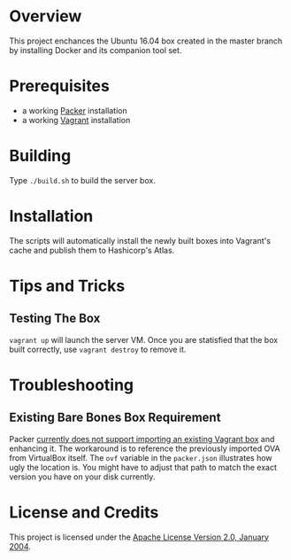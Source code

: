 # Overview
This project enchances the Ubuntu 16.04 box created in the master branch
by installing Docker and its companion tool set.

# Prerequisites
* a working [Packer](https://www.packer.io/) installation
* a working [Vagrant](https://www.vagrantup.com/) installation

# Building
Type `./build.sh` to build the server box.

# Installation
The scripts will automatically install the newly built boxes into Vagrant's cache
and publish them to Hashicorp's Atlas.

# Tips and Tricks

## Testing The Box
`vagrant up` will launch the server VM.
Once you are statisfied that the box built correctly, use `vagrant destroy` to remove it.

# Troubleshooting

## Existing Bare Bones Box Requirement
Packer [currently does not support importing an existing Vagrant box](https://github.com/mitchellh/packer/issues/869) and enhancing it.
The workaround is to reference the previously imported OVA from VirtualBox itself.  The `ovf` variable in the `packer.json` illustrates
how ugly the location is.  You might have to adjust that path to match the exact version you have on your disk currently.

# License and Credits
This project is licensed under the [Apache License Version 2.0, January 2004](http://www.apache.org/licenses/).
